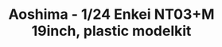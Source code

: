 ---
layout: product
title: "Aoshima - 1/24 Enkei NT03+M 19inch, plastic modelkit"
price: "TBA" 
desc: "N/A"
img_path: "/assets/img/AO53928.webp"
brand: "N/A"
available: false
special_offer: false
new: false
soon: false
cat: "010000"
subcat: "013700"
subsubcat: "0N/A"
sifra: "AO53928"
popular: false
spec: false
---